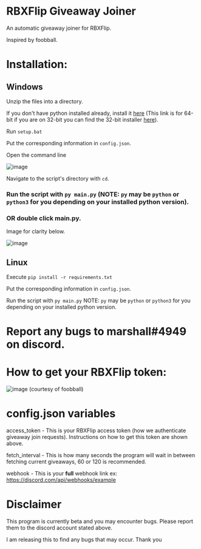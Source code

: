 # RBXFlip Giveaway Joiner

An automatic giveaway joiner for RBXFlip.

Inspired by foobball.

# Installation:

## Windows

Unzip the files into a directory.

If you don't have python installed already, install it [here](https://www.python.org/ftp/python/3.10.4/python-3.10.4-amd64.exe) (This link is for 64-bit if you are on 32-bit you can find the 32-bit installer [here](https://www.python.org/ftp/python/3.10.4/python-3.10.4.exe)).

Run ``setup.bat``

Put the corresponding information in ``config.json``.

Open the command line

![image](https://user-images.githubusercontent.com/70358442/166136292-72dac04f-dbb5-420b-84d8-44b5b0a2104a.png)

Navigate to the script's directory with ``cd``.

### Run the script with ``py main.py`` (NOTE: ``py`` may be ``python`` or ``python3`` for you depending on your installed python version).

### OR double click main.py.

Image for clarity below.

![image](https://user-images.githubusercontent.com/70358442/166135582-7232e8eb-1a57-4a3a-b4cd-d8e364386a1f.png)

## Linux

Execute ``pip install -r requirements.txt``

Put the corresponding information in ``config.json``.

Run the script with ``py main.py`` NOTE: ``py`` may be ``python`` or ``python3`` for you depending on your installed python version.

# Report any bugs to marshall#4949 on discord. 

# How to get your RBXFlip token:

![image](https://user-images.githubusercontent.com/70358442/166135270-906dbaec-583a-400d-8b8e-8abb7e98ae1c.png)
(courtesy of foobball)

# config.json variables

access_token - This is your RBXFlip access token (how we authenticate giveaway join requests). Instructions on how to get this token are shown above.

fetch_interval - This is how many seconds the program will wait in between fetching current giveaways, 60 or 120 is recommended. 

webhook - This is your **full** webhook link ex: https://discord.com/api/webhooks/example

# Disclaimer

This program is currently beta and you may encounter bugs. Please report them to the discord account stated above. 

I am releasing this to find any bugs that may occur. Thank you

